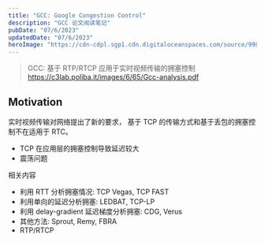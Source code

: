 ```yaml
---
title: "GCC: Google Congestion Control"
description: "GCC 论文阅读笔记"
pubDate: "07/6/2023"
updatedDate: "07/6/2023"
heroImage: "https://cdn-cdpl.sgp1.cdn.digitaloceanspaces.com/source/998b78e349061b4971c0a2b0e8d6be41/webrtc.png"
---
```


> GCC: 基于 RTP/RTCP 应用于实时视频传输的拥塞控制  
> https://c3lab.poliba.it/images/6/65/Gcc-analysis.pdf

## Motivation

实时视频传输对网络提出了新的要求，
基于 TCP 的传输方式和基于丢包的拥塞控制不在适用于 RTC。
- TCP 在应用层的拥塞控制导致延迟较大
- 震荡问题

相关内容
- 利用 RTT 分析拥塞情况: TCP Vegas, TCP FAST
- 利用单向的延迟分析拥塞: LEDBAT, TCP-LP
- 利用 delay-gradient 延迟梯度分析拥塞: CDG, Verus
- 其他方法: Sprout, Remy, FBRA
- RTP/RTCP

